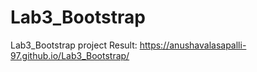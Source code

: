 # Lab3_Bootstrap
Lab3_Bootstrap project Result:
https://anushavalasapalli-97.github.io/Lab3_Bootstrap/
